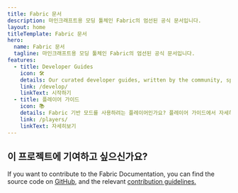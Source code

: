```yaml
---
title: Fabric 문서
description: 마인크래프트용 모딩 툴체인 Fabric의 엄선된 공식 문서입니다.
layout: home
titleTemplate: Fabric 문서
hero:
  name: Fabric 문서
  tagline: 마인크래프트용 모딩 툴체인 Fabric의 엄선된 공식 문서입니다.
features:
  - title: Developer Guides
    icon: 🛠️
    details: Our curated developer guides, written by the community, span a wide range of topics from setting up a development environment to more advanced topics, such as rendering and networking.
    link: /develop/
    linkText: 시작하기
  - title: 플레이어 가이드
    icon: 📚
    details: Fabric 기반 모드를 사용하려는 플레이어인가요? 플레이어 가이드에서 자세히 알아보세요. 이 가이드는 Fabric 모드 다운로드, 설치 및 문제 해결을 도와줍니다.
    link: /players/
    linkText: 자세히보기
---
```


<div class="vp-doc homepage-container">

## 이 프로젝트에 기여하고 싶으신가요?

If you want to contribute to the Fabric Documentation, you can find the source code on [GitHub](https://github.com/FabricMC/fabric-docs), and the relevant [contribution guidelines.](/contributing)

</div>
